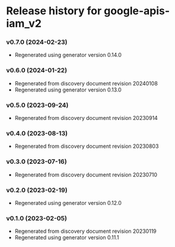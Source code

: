 # Release history for google-apis-iam_v2

### v0.7.0 (2024-02-23)

* Regenerated using generator version 0.14.0

### v0.6.0 (2024-01-22)

* Regenerated from discovery document revision 20240108
* Regenerated using generator version 0.13.0

### v0.5.0 (2023-09-24)

* Regenerated from discovery document revision 20230914

### v0.4.0 (2023-08-13)

* Regenerated from discovery document revision 20230803

### v0.3.0 (2023-07-16)

* Regenerated from discovery document revision 20230710

### v0.2.0 (2023-02-19)

* Regenerated using generator version 0.12.0

### v0.1.0 (2023-02-05)

* Regenerated from discovery document revision 20230119
* Regenerated using generator version 0.11.1

